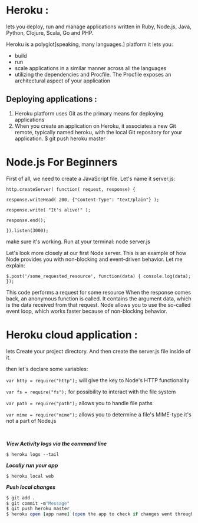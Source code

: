# Heroku :
lets you deploy, run and manage applications written in Ruby, Node.js, Java, Python, Clojure, Scala, Go and PHP.

Heroku is a polyglot[speaking, many languages.] platform it lets you:
- build
- run
- scale applications in a similar manner across all the languages
- utilizing the dependencies and Procfile.
The Procfile exposes an architectural aspect of your application

## Deploying applications :
1. Heroku platform uses Git as the primary means for deploying applications
2. When you create an application on Heroku, it associates a new Git remote, typically named heroku, with the local Git repository for your application. $ git push heroku master

# Node.js For Beginners
First of all, we need to create a JavaScript file. Let's name it server.js:

```
http.createServer( function( request, response) {

response.writeHead( 200, {"Content-Type": "text/plain"} );

response.write( "It's alive!" );

response.end();

}).listen(3000); 
```

make sure it's working. Run at your terminal: node server.js

Let's look more closely at our first Node server. This is an example of how Node provides you with non-blocking and event-driven behavior. Let me explain:

`$.post('/some_requested_resource', function(data) { console.log(data); });`

This code performs a request for some resource
When the response comes back, an anonymous function is called. It contains the argument data, which is the data received from that request.
Node allows you to use the so-called event loop, which works faster because of non-blocking behavior.

# Heroku cloud application :

lets Create your project directory. And then create the server.js file inside of it.

then let's declare some variables:

`var http = require("http");` will give the key to Node's HTTP functionality

`var fs = require("fs");` for possibility to interact with the file system

`var path = require("path");` allows you to handle file paths

`var mime = require("mime");` allows you to determine a file's MIME-type it's not a part of Node.js

<br>

***View Activity logs via the command line***

`$ heroku logs --tail`

***Locally run your app***

`$ heroku local web`

***Push local changes***

``` ruby
$ git add .
$ git commit -m"Message"
$ git push heroku master
$ heroku open [app name] (open the app to check if changes went through)
```